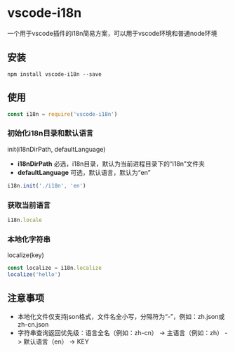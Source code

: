# vscode-i18n
一个用于vscode插件的i18n简易方案，可以用于vscode环境和普通node环境

## 安装
```
npm install vscode-i18n --save
```

## 使用

```js
const i18n = require('vscode-i18n')
```

### 初始化i18n目录和默认语言
init(i18nDirPath, defaultLanguage)
* **i18nDirPath** 必选，i18n目录，默认为当前进程目录下的“i18n”文件夹
* **defaultLanguage** 可选，默认语言，默认为“en”

```js
i18n.init('./i18n', 'en')
```

### 获取当前语言

```js
i18n.locale
```

### 本地化字符串
localize(key)

```js
const localize = i18n.localize
localize('hello')
```

## 注意事项
* 本地化文件仅支持json格式，文件名全小写，分隔符为“-”，例如：zh.json或zh-cn.json
* 字符串查询返回优先级：语言全名（例如：zh-cn） -> 主语言（例如：zh） -> 默认语言（en） -> KEY
